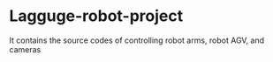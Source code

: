 # Lagguge-robot-project
It contains the source codes of controlling robot arms, robot AGV, and cameras

